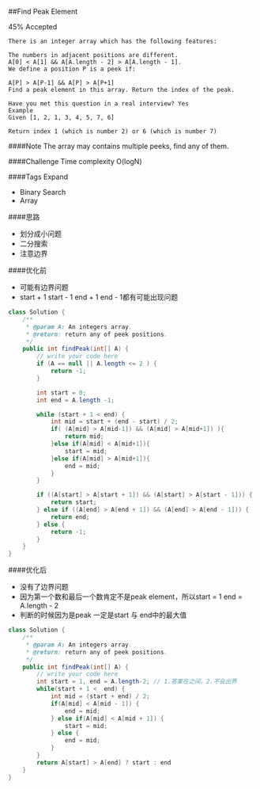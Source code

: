 ##Find Peak Element

45% Accepted


    There is an integer array which has the following features:

	The numbers in adjacent positions are different.
	A[0] < A[1] && A[A.length - 2] > A[A.length - 1].
	We define a position P is a peek if:

	A[P] > A[P-1] && A[P] > A[P+1]
	Find a peak element in this array. Return the index of the peak.

	Have you met this question in a real interview? Yes
	Example
	Given [1, 2, 1, 3, 4, 5, 7, 6]

	Return index 1 (which is number 2) or 6 (which is number 7)

####Note
The array may contains multiple peeks, find any of them.

####Challenge
Time complexity O(logN)

####Tags Expand
- Binary Search
- Array

####思路
- 划分成小问题
- 二分搜索
- 注意边界


####优化前
- 可能有边界问题
- start + 1 start - 1 end + 1 end - 1都有可能出现问题

```java
class Solution {
    /**
     * @param A: An integers array.
     * @return: return any of peek positions.
     */
    public int findPeak(int[] A) {
        // write your code here
        if (A == null || A.length <= 2 ) {
            return -1;
        }

        int start = 0;
        int end = A.length -1;

        while (start + 1 < end) {
            int mid = start + (end - start) / 2;
            if( (A[mid] > A[mid-1]) && (A[mid] > A[mid+1]) ){
                return mid;
            }else if(A[mid] < A[mid+1]){
                start = mid;
            }else if(A[mid] > A[mid+1]){
                end = mid;
            }
        }

        if ((A[start] > A[start + 1]) && (A[start] > A[start - 1])) {
            return start;
        } else if ((A[end] > A[end + 1]) && (A[end] > A[end - 1])) {
            return end;
        } else {
            return -1;
        }
    }
}
```

####优化后
- 没有了边界问题
- 因为第一个数和最后一个数肯定不是peak element，所以start = 1 end = A.length - 2
- 判断的时候因为是peak 一定是start 与 end中的最大值

```java
class Solution {
    /**
     * @param A: An integers array.
     * @return: return any of peek positions.
     */
    public int findPeak(int[] A) {
        // write your code here
        int start = 1, end = A.length-2; // 1.答案在之间，2.不会出界
        while(start + 1 <  end) {
            int mid = (start + end) / 2;
            if(A[mid] < A[mid - 1]) {
                end = mid;
            } else if(A[mid] < A[mid + 1]) {
                start = mid;
            } else {
                end = mid;
            }
        }
        return A[start] > A[end] ? start : end
    }
}
```
